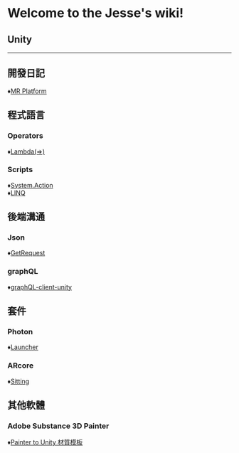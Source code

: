 # Welcome to the Jesse's wiki!  
## Unity  
  
***  
  
## 開發日記  
♦[MR Platform](/Wiki/開發日記/MRPlatform/)  
  
  
## 程式語言  
### Operators  
♦[Lambda(=>)](/Wiki/程式語言/Lambda)  
  
### Scripts 
♦[System.Action](/Wiki/Scripts/System.Action/)  
♦[LINQ](/Wiki/Scripts/LINQ/)
  
  
## 後端溝通  
### Json   
♦[GetRequest](/Wiki/後端溝通/Json/GetRequest/)  
### graphQL  
♦[graphQL-client-unity](/Wiki/後端溝通/graphQL/graphQL-client-unity/)  
  
  
## 套件  
### Photon  
♦[Launcher](/Wiki/套件/Photon/Launcher/)  
### ARcore  
♦[Sitting](/Wiki/套件/ARcore/Sitting/)  
  
  
  
## 其他軟體  
### Adobe Substance 3D Painter  
♦[Painter to Unity 材質模板](/Wiki/其他軟體/AdobeSubstance3DPainter/)  
